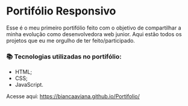 # Portifólio Responsivo

Esse é o meu primeiro portifólio feito com o objetivo de compartilhar a minha evolução como desenvolvedora web junior.
Aqui estão todos os projetos que eu me orgulho de ter feito/participado.

### 📚 Tecnologias utilizadas no portifólio:
- HTML;
- CSS;
- JavaScript.

Acesse aqui: https://biancaaviana.github.io/Portifolio/

